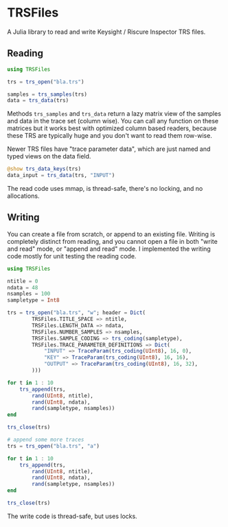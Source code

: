 # TRSFiles

A Julia library to read and write Keysight / Riscure Inspector TRS files.

## Reading

```julia
using TRSFiles

trs = trs_open("bla.trs")

samples = trs_samples(trs)
data = trs_data(trs)
```

Methods `trs_samples` and `trs_data` return a lazy matrix view of the samples and data in the trace set (column wise). You can call any function on these matrices but it works best with optimized column based readers, because these TRS are typically huge and you don't want to read them row-wise.

Newer TRS files have "trace parameter data", which are just named and typed views on the data field. 

```julia
@show trs_data_keys(trs)
data_input = trs_data(trs, "INPUT")
```

The read code uses mmap, is thread-safe, there's no locking, and no allocations.

## Writing

You can create a file from scratch, or append to an existing file. Writing is completely distinct from reading, and you cannot open a file in both "write and read" mode, or "append and read" mode. I implemented the writing code mostly for unit testing the reading code.

```julia
using TRSFiles

ntitle = 0
ndata = 48
nsamples = 100
sampletype = Int8

trs = trs_open("bla.trs", "w"; header = Dict(
        TRSFiles.TITLE_SPACE => ntitle,
        TRSFiles.LENGTH_DATA => ndata,
        TRSFiles.NUMBER_SAMPLES => nsamples,
        TRSFiles.SAMPLE_CODING => trs_coding(sampletype),
        TRSFiles.TRACE_PARAMETER_DEFINITIONS => Dict(
            "INPUT" => TraceParam(trs_coding(UInt8), 16, 0),
            "KEY" => TraceParam(trs_coding(UInt8), 16, 16),
            "OUTPUT" => TraceParam(trs_coding(UInt8), 16, 32),
        )))

for t in 1 : 10
    trs_append(trs,
        rand(UInt8, ntitle),
        rand(UInt8, ndata),
        rand(sampletype, nsamples))
end

trs_close(trs)

# append some more traces
trs = trs_open("bla.trs", "a")

for t in 1 : 10
    trs_append(trs,
        rand(UInt8, ntitle),
        rand(UInt8, ndata),
        rand(sampletype, nsamples))
end

trs_close(trs)
```

The write code is thread-safe, but uses locks.
